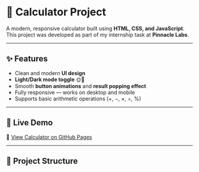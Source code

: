 # 🧮 Calculator Project

A modern, responsive calculator built using **HTML, CSS, and JavaScript**.  
This project was developed as part of my internship task at **Pinnacle Labs**.

---

## ✨ Features
- Clean and modern **UI design**
- **Light/Dark mode toggle** 🌞🌙
- Smooth **button animations** and **result popping effect**
- Fully responsive — works on desktop and mobile
- Supports basic arithmetic operations (+, −, ×, ÷, %)

---

## 🚀 Live Demo
🔗 [View Calculator on GitHub Pages](https://shrihari1705-nbg.github.io/calculator-project/)  

---

## 📂 Project Structure
